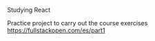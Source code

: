 Studying React

Practice project to carry out the course exercises https://fullstackopen.com/es/part1
